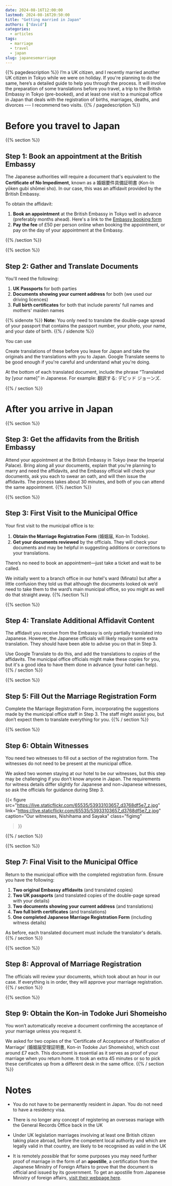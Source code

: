 ```yaml
---
date: 2024-08-16T12:00:00
lastmod: 2024-08-16T20:50:00
title: "Getting married in Japan"
authors: ["david"]
categories:
  - articles
tags:
  - marriage
  - travel
  - japan
slug: japanesemarriage
---
```


{{% pagedescription %}}
I’m a UK citizen, and I recently married another UK citizen in Tokyo while we were on holiday. If you're planning to do the same, here’s a detailed guide to help you through the process. It will involve the preparation of some translations before you travel, a trip to the British Embassy in Tokyo (pre-booked),  and at least one visit to a municpal office in Japan that deals with the registration of births, marriages, deaths, and divorces --- I recommend two visits. 
{{% / pagedescription %}}

# Before you travel to Japan

{{% section %}}



## Step 1: Book an appointment at the British Embassy 
The Japanese authorities will require a document that's equivalent to the **Certificate of No Impediment**, known as a 婚姻要件具備証明書 (Kon-In yōken gubi shōmei sho). In our case, this was an affidavit provided by the British Embassy.

To obtain the affidavit:

1. **Book an appointment** at the British Embassy in Tokyo well in advance (preferably months ahead). Here's a link to the [Embassy booking form](https://www.prove-eligibility-foreign-government.service.gov.uk/japan/do-you-have-a-uk-passport)
2. **Pay the fee** of £50 per person online when booking the appointment, or pay on the day of your appointment at the Embassy.




{{% /section %}}


{{% section %}}

## Step 2: Gather and Translate Documents

You'll need the following:

1. **UK Passports** for both parties
2. **Documents showing your current address** for both (we used our driving licences)
3. **Full birth certificates** for both that include  parents’ full names and  mothers' maiden names

  {{% sidenote %}}
**Note:** You only need to translate the double-page spread of your passport that contains the passport number, your photo, your name, and your date of birth.
  {{% / sidenote %}}


You can use 


Create translations of these before you leave for Japan and take the originals and the translations with you to Japan. Google Translate seems to be good enough if you're careful and understand what you're doing.

At the bottom of each translated document, include the phrase “Translated by [your name]” in Japanese. For example: 翻訳する: デビッド ジョーンズ.


{{% / section %}}



# After you arrive in Japan

{{% section %}}
## Step 3: Get the affidavits from the British Embassy

Attend your appointment at the British Embassy in Tokyo (near the Imperial Palace). Bring along all your documents, explain that you're planning to marry and need the affidavits, and the Embassy official will check your documents, ask you each to swear an oath, and will then issue the affidavits. The process takes about 30 minutes, and both of you can attend the same appointment.
{{% /section %}}

{{% section %}}
## Step 3: First Visit to the Municipal Office
Your first visit to the municipal office is to:

1. **Obtain the Marriage Registration Form** (婚姻届, Kon-In Todoke).
2. **Get your documents reviewed** by the officials. They will check your documents and may be helpful in suggesting additions or corrections to your translations.

There’s no need to book an appointment—just take a ticket and wait to be called. 

We initially went to a branch office in our hotel's ward (Minato)  but after a little confusion they told us that although the documents looked ok we’d need to take them to the ward’s main municipal office, so you might as well do that straight away.
{{% /section %}}

{{% section %}}
## Step 4: Translate Additional Affidavit Content
The affidavit you receive from the Embassy is only partially translated into Japanese. However, the Japanese officials will likely require some extra translation. They should have been able to advise you on that in Step 3.

Use Google Translate to do this, and add the translations to *copies* of the affidavits. The municipal office officials might make these copies for you, but it's a good idea to have them done in advance (your hotel can help).
{{% / section %}}

{{% section %}}
## Step 5: Fill Out the Marriage Registration Form
Complete the Marriage Registration Form, incorporating the suggestions made by the municipal office staff in Step 3. The staff might assist you, but don’t expect them to translate everything for you.
{{% / section %}}

{{% section %}}
## Step 6: Obtain Witnesses
You need two witnesses to fill out a section of the registration form. The witnesses do not need to be present at the municipal office.

We asked two women staying at our hotel to be our witnesses, but this step may be  challenging if you don’t know anyone in Japan. The requirements for witness details differ slightly for Japanese and non-Japanese witnesses, so ask the officials for guidance during Step 3.

{{< figure src="https://live.staticflickr.com/65535/53933103657_d3768df5e7_z.jpg"  
link="https://live.staticflickr.com/65535/53933103657_d3768df5e7_z.jpg"  
caption="Our witnesses, Nishihama and Sayaka"
 class="figimg"
>}}


{{% / section %}}

{{% section %}}
## Step 7: Final Visit to the Municipal Office
Return to the municipal office with the completed registration form. Ensure you have the following:

1. **Two original Embassy affidavits** (and translated copies)
2. **Two UK passports** (and translated copies of the double-page spread with your details)
3. **Two documents showing your current address** (and translations)
4. **Two full birth certificates** (and translations)
5. **One completed Japanese Marriage Registration Form** (including witness details)

As before, each translated document must include the translator's details.
{{% / section %}}

{{% section %}}
## Step 8: Approval of Marriage Registration
The officials will review your documents, which took about an hour in our case. If everything is in order, they will approve your marriage registration.
{{% / section %}}

{{% section %}}
## Step 9: Obtain the Kon-in Todoke Juri Shomeisho
You won’t automatically receive a document confirming the acceptance of your marriage unless you request it.

We asked for two copies of the ‘Certificate of Acceptance of Notification of Marriage’ (婚姻届受理証明書, Kon-in Todoke Juri Shomeisho), which cost around £7 each. This document is essential as it serves as proof of your marriage when you return home. It took an extra 45 minutes or so to pick these certificates up from a different desk in the same office.
{{% / section %}}


# Notes #

* You do not have to be permanently resident in Japan. You do not need to have a residency visa.

* There is no longer any concept of registering an overseas mariage with the General Records Office back in the UK

* Under UK legislation marriages involving at least one British citizen taking place abroad, before the competent local authority and which are legally valid in that country, are likely to be recognised as valid in the UK

* It is remotely *possible* that for some purposes you may need further proof of marriage in the form of an **apostille**, a certification from the Japanese Ministry of Foreign Affairs to prove that the document is official and issued by its government. To get an apostille from Japanese Ministry of foreign affairs, [visit their webpage here](https://www.mofa.go.jp/ca/cs/page22e_000417.html).


